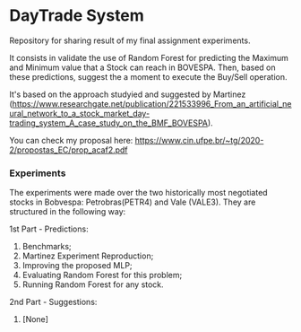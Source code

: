 # DayTrade System

Repository for sharing result of my final assignment experiments.

It consists in validate the use of Random Forest for predicting the Maximum and Minimum value that a Stock can reach in BOVESPA. Then, based on these predictions, suggest the a moment to execute the Buy/Sell operation.

It's based on the approach studyied and suggested by Martinez (https://www.researchgate.net/publication/221533996_From_an_artificial_neural_network_to_a_stock_market_day-trading_system_A_case_study_on_the_BMF_BOVESPA).

You can check my proposal here: https://www.cin.ufpe.br/~tg/2020-2/propostas_EC/prop_acaf2.pdf

### Experiments

The experiments were made over the two historically most negotiated stocks in Bobvespa: Petrobras(PETR4) and Vale (VALE3). They are structured in the following way:

1st Part - Predictions:
  1. Benchmarks;
  2. Martinez Experiment Reproduction;
  3. Improving the proposed MLP;
  4. Evaluating Random Forest for this problem;
  5. Running Random Forest for any stock.

2nd Part - Suggestions:
  1. [None]
